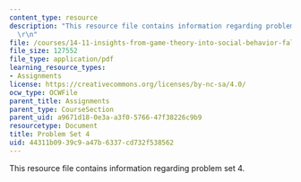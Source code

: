 ```yaml
---
content_type: resource
description: "This resource file contains information regarding problem set 4.\r\n\
  \r\n"
file: /courses/14-11-insights-from-game-theory-into-social-behavior-fall-2013/44311b0939c9a47b6337cd732f538562_MIT14_11F13_Prob_Set_4.pdf
file_size: 127552
file_type: application/pdf
learning_resource_types:
- Assignments
license: https://creativecommons.org/licenses/by-nc-sa/4.0/
ocw_type: OCWFile
parent_title: Assignments
parent_type: CourseSection
parent_uid: a9671d18-0e3a-a3f0-5766-47f38226c9b9
resourcetype: Document
title: Problem Set 4
uid: 44311b09-39c9-a47b-6337-cd732f538562
---
```

This resource file contains information regarding problem set 4.

